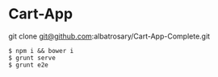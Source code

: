 # Cart-App

git clone git@github.com:albatrosary/Cart-App-Complete.git

```
$ npm i && bower i
$ grunt serve
$ grunt e2e
```
